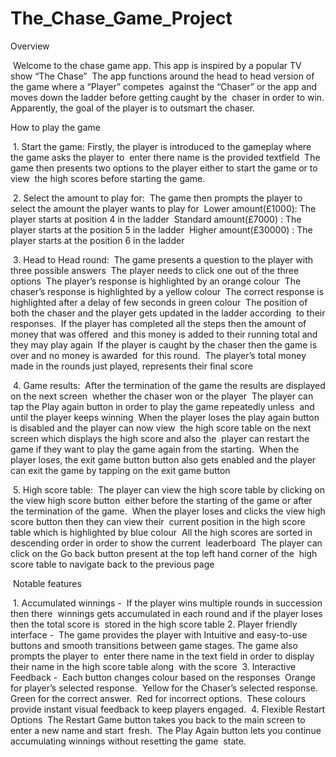 # The_Chase_Game_Project

Overview‬

‭ Welcome to the chase game app. This app is inspired by a popular TV show “The Chase”‬
‭ The app functions around the head to head version of the game where a “Player” competes‬
‭ against the “Chaser” or the app and moves down the ladder before getting caught by the‬
‭ chaser in order to win. Apparently, the goal of the player is to outsmart the chaser.‬

‭How to play the game‬

‭ 1.‬‭ Start the game‬:
 Firstly, the player is introduced to the gameplay where the game asks the player to‬
‭ enter there name is the provided textfield‬
‬‭ The game then presents two options to the player either to start the game or to view‬
‭ the high scores before starting the game.‬

‭ 2.‬‭ Select the amount to play for‬:
‭ The game then prompts the player to select the amount the player wants to play for‬
‬‭ Lower amount(£1000):‬‭ The player starts at position 4 in the ladder‬
‬‭ Standard amount(£7000)‬‭ : The player starts at the position 5 in the ladder‬
‬‭ Higher amount(£30000)‬‭ : The player starts at the position 6 in the ladder‬

‭ 3.‬‭ Head to Head round‬:
‬‭ The game presents a question to the player with three possible answers‬
‬‭ The player needs to click one out of the three options‬
‬‭ The player’s response is highlighted by an orange colour‬
‬‭ The chaser’s response is highlighted by a yellow colour‬
‬‭ The correct response is highlighted after a delay of few seconds in green colour‬
‬‭ The position of both the chaser and the player gets updated in the ladder according‬
‭ to their responses.‬
‬‭ If the player has completed all the steps then the amount of money that was offered‬
‭ and this money is added to their running total and they may play again‬
‬‭ If the player is caught by the chaser then the game is over and no money is awarded‬
‭ for this round.‬
‬‭ The player’s total money made in the rounds just played, represents their final score‬

‭ 4.‬‭ Game results‬:
‬‭ After the termination of the game the results are displayed on the next screen‬
‭ whether the chaser won or the player‬
‬‭ The player can tap the Play again button in order to play the game repeatedly unless‬
‭ and until the player keeps winning‬
‬‭ When the player loses the play again button is disabled and the player can now view‬
‭ the high score table on the next screen which displays the high score and also the‬
‭ player can restart the game if they want to play the game again from the starting.‬
‬‭ When the player loses, the exit game button button also gets enabled and the player‬
‭ can exit the game by tapping on the exit game button‬

‭ 5.‬‭ High score table‬:
‬‭ The player can view the high score table by clicking on the view high score button‬
‭ either before the starting of the game or after the termination of the game.‬
‬‭ When the player loses and clicks the view high score button then they can view their‬
‭ current position in the high score table which is highlighted by blue colour‬
‬‭ All the high scores are sorted in descending order in order to show the current‬
‭ leaderboard‬
‬‭ The player can click on the Go back button present at the top left hand corner of the‬
‭ high score table to navigate back to the previous page‬


‭ Notable features‬

‭ 1.‬‭ Accumulated winnings -
‬‭ If the player wins multiple rounds in succession then there‬
‭ winnings gets accumulated in each round and if the player loses then the total score is‬
‭ stored in the high score table‬
‭ 2.‬‭ Player friendly interface -
‬‭ The game provides the player with Intuitive and easy-to-use‬
‭ buttons and smooth transitions between game stages. The game also prompts the player to‬
‭ enter there name in the text field in order to display their name in the high score table along‬
‭ with the score‬
‭ 3.‬‭ Interactive Feedback -
‬‭ Each button changes colour based on the responses‬
‭ Orange for player’s selected response.‬
‭ Yellow for the Chaser’s selected response.‬
‭ Green for the correct answer.‬
‭ Red for incorrect options.‬
‭ These colours provide instant visual feedback to keep players engaged.‬
‭ 4.‬‭ Flexible Restart Options‬
‭ The Restart Game button takes you back to the main screen to enter a new name and start‬
‭ fresh.‬
‭ The Play Again button lets you continue accumulating winnings without resetting the game‬
‭ state.‬
